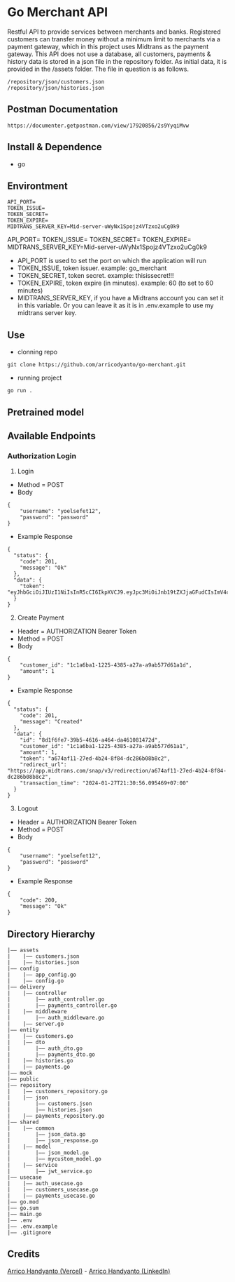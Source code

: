 # Go Merchant API

Restful API to provide services between merchants and banks. Registered customers can transfer money
without a minimum limit to merchants via a payment gateway, which in this project uses Midtrans as
the payment gateway. This API does not use a database, all customers, payments & history data is
stored in a json file in the repository folder. As initial data, it is provided in the /assets
folder. The file in question is as follows.

```
/repository/json/customers.json
/repository/json/histories.json
```

## Postman Documentation

```
https://documenter.getpostman.com/view/17920856/2s9YyqiMvw
```

## Install & Dependence

- go

## Environtment

```
API_PORT=
TOKEN_ISSUE=
TOKEN_SECRET=
TOKEN_EXPIRE=
MIDTRANS_SERVER_KEY=Mid-server-uWyNx1Spojz4VTzxo2uCg0k9
```

API_PORT= TOKEN_ISSUE= TOKEN_SECRET= TOKEN_EXPIRE=
MIDTRANS_SERVER_KEY=Mid-server-uWyNx1Spojz4VTzxo2uCg0k9

- API_PORT is used to set the port on which the application will run
- TOKEN_ISSUE, token issuer. example: go_merchant
- TOKEN_SECRET, token secret. example: thisissecret!!!
- TOKEN_EXPIRE, token expire (in minutes). example: 60 (to set to 60 minutes)
- MIDTRANS_SERVER_KEY, if you have a Midtrans account you can set it in this variable. Or you can
  leave it as it is in .env.example to use my midtrans server key.

## Use

- clonning repo

```
git clone https://github.com/arricodyanto/go-merchant.git
```

- running project

```
go run .
```

## Pretrained model

## Available Endpoints

### Authorization Login

1. Login

- Method = POST
- Body

```
{
    "username": "yoelsefet12",
    "password": "password"
}
```

- Example Response

```
{
  "status": {
    "code": 201,
    "message": "Ok"
  },
  "data": {
    "token": "eyJhbGciOiJIUzI1NiIsInR5cCI6IkpXVCJ9.eyJpc3MiOiJnb19tZXJjaGFudCIsImV4cCI6MTcwNjM2OTI0MywiaWF0IjoxNzA2MzY1NjQzLCJjdXN0b21lcl9pZCI6IjFjMWE2YmExLTEyMjUtNDM4NS1hMjdhLWE5YWI1NzdkNjFhMSJ9.SAkCGZ5xCCI53gtBV8bXP_3fOeJnZwph2p2Utx66yzY"
  }
}
```

2. Create Payment

- Header = AUTHORIZATION Bearer Token
- Method = POST
- Body

```
{
    "customer_id": "1c1a6ba1-1225-4385-a27a-a9ab577d61a1d",
    "amount": 1
}
```

- Example Response

```
{
  "status": {
    "code": 201,
    "message": "Created"
  },
  "data": {
    "id": "8d1f6fe7-39b5-4616-a464-da461081472d",
    "customer_id": "1c1a6ba1-1225-4385-a27a-a9ab577d61a1",
    "amount": 1,
    "token": "a674af11-27ed-4b24-8f84-dc286b08b8c2",
    "redirect_url": "https://app.midtrans.com/snap/v3/redirection/a674af11-27ed-4b24-8f84-dc286b08b8c2",
    "transaction_time": "2024-01-27T21:30:56.095469+07:00"
  }
}
```

3. Logout

- Header = AUTHORIZATION Bearer Token
- Method = POST
- Body

```
{
    "username": "yoelsefet12",
    "password": "password"
}
```

- Example Response

```
{
    "code": 200,
    "message": "Ok"
}
```

## Directory Hierarchy

```
|—— assets
|    |—— customers.json
|    |—— histories.json
|—— config
|    |—— app_config.go
|    |—— config.go
|—— delivery
|    |—— controller
|        |—— auth_controller.go
|        |—— payments_controller.go
|    |—— middleware
|        |—— auth_middleware.go
|    |—— server.go
|—— entity
|    |—— customers.go
|    |—— dto
|        |—— auth_dto.go
|        |—— payments_dto.go
|    |—— histories.go
|    |—— payments.go
|—— mock
|—— public
|—— repository
|    |—— customers_repository.go
|    |—— json
|        |—— customers.json
|        |—— histories.json
|    |—— payments_repository.go
|—— shared
|    |—— common
|        |—— json_data.go
|        |—— json_response.go
|    |—— model
|        |—— json_model.go
|        |—— mycustom_model.go
|    |—— service
|        |—— jwt_service.go
|—— usecase
|    |—— auth_usecase.go
|    |—— customers_usecase.go
|    |—— payments_usecase.go
|—— go.mod
|—— go.sum
|—— main.go
|—— .env
|—— .env.example
|—— .gitignore
```

## Credits

[Arrico Handyanto (Vercel)](https://arricohandyanto.vercel.app) -
[Arrico Handyanto (LinkedIn)](https://www.linkedin.com/in/arricohandyanto/)
